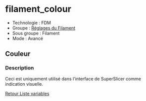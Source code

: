# filament_colour

* Technologie : FDM
* Groupe : [Réglages du Filament](../filament_settings/filament_settings.md)
* Sous groupe : Filament
* Mode : Avancé

## Couleur

### Description

Ceci est uniquement utilisé dans l'interface de SuperSlicer comme indication visuelle.

[Retour Liste variables](variable_list.md)